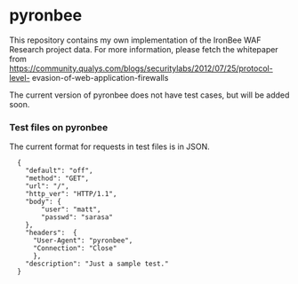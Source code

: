 pyronbee
============

This repository contains my own implementation of the IronBee WAF Research
project data. For more information, please fetch the whitepaper from
https://community.qualys.com/blogs/securitylabs/2012/07/25/protocol-level-
evasion-of-web-application-firewalls

The current version of pyronbee does not have test cases, but will be added
soon.

### Test files on pyronbee
The current format for requests in test files is in JSON.

      {
        "default": "off",
        "method": "GET",
        "url": "/",
        "http_ver": "HTTP/1.1",
        "body": {
            "user": "matt",
            "passwd": "sarasa"
        }, 
        "headers":  {
          "User-Agent": "pyronbee",
          "Connection": "Close"
          },
        "description": "Just a sample test."
      }


    